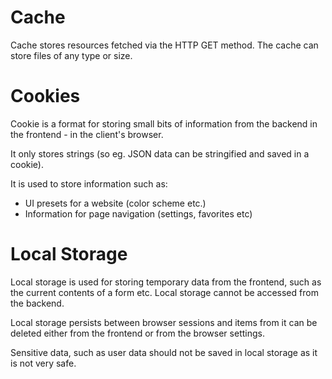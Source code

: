 # Cache

Cache stores resources fetched via the HTTP GET method.
The cache can store files of any type or size.

# Cookies

Cookie is a format for storing small bits of information from the backend in the frontend - in the client's browser.

It only stores strings (so eg. JSON data can be stringified and saved in a cookie).

It is used to store information such as:
 - UI presets for a website (color scheme etc.)
 - Information for page navigation (settings, favorites etc)


# Local Storage

Local storage is used for storing temporary data from the frontend, such as the current contents of a form etc. 
Local storage cannot be accessed from the backend.

Local storage persists between browser sessions and items from it can be deleted either from the frontend or from the browser settings.

Sensitive data, such as user data should not be saved in local storage as it is not very safe.